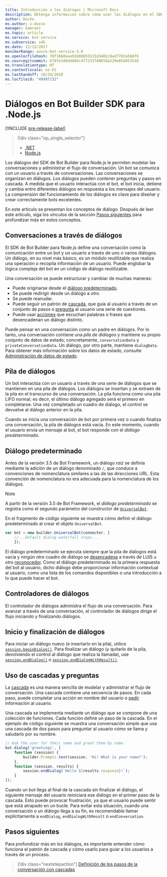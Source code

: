```yaml
---
title: Introducción a los diálogos | Microsoft Docs
description: Obtenga información sobre cómo usar los diálogos en el SDK de Bot Builder para Node.js para modelar las conversaciones y administrar el flujo de conversación.
author: DucVo
ms.author: v-ducvo
manager: kamrani
ms.topic: article
ms.service: bot-service
ms.subservice: sdk
ms.date: 12/13/2017
monikerRange: azure-bot-service-3.0
ms.openlocfilehash: 78f1660aaa91888655515d3402c8ad7702a5b6f6
ms.sourcegitcommit: b78fe3d8dd604c4f7233740658a229e85b8535dd
ms.translationtype: HT
ms.contentlocale: es-ES
ms.lasthandoff: 10/24/2018
ms.locfileid: "49997132"
---
```

# <a name="dialogs-in-the-bot-builder-sdk-for-nodejs"></a>Diálogos en Bot Builder SDK para .Node.js

[!INCLUDE [pre-release-label](../includes/pre-release-label-v3.md)]

> [!div class="op_single_selector"]
> - [.NET](../dotnet/bot-builder-dotnet-dialogs.md)
> - [Node.js](../nodejs/bot-builder-nodejs-dialog-overview.md)

Los diálogos del SDK de Bot Builder para Node.js le permiten modelar las conversaciones y administrar el flujo de conversación. Un bot se comunica con un usuario a través de conversaciones. Las conversaciones se organizan en diálogos. Los diálogos pueden contener preguntas y pasos en cascada. A medida que el usuario interactúa con el bot, el bot inicia, detiene y cambia entre diferentes diálogos en respuesta a los mensajes del usuario. La comprensión del funcionamiento de los diálogos es clave para diseñar y crear correctamente bots excelentes. 

En este artículo se presentan los conceptos de diálogo. Después de leer este artículo, siga los vínculos de la sección [Pasos siguientes](#next-steps) para profundizar más en estos conceptos.

## <a name="conversations-through-dialogs"></a>Conversaciones a través de diálogos

El SDK de Bot Builder para Node.js define una conversación como la comunicación entre un bot y un usuario a través de uno o varios diálogos. Un diálogo, en su nivel más básico, es un módulo reutilizable que realiza una operación o recopila información de un usuario. Puede englobar la lógica compleja del bot en un código de diálogo reutilizable.

Una conversación se puede estructurar y cambiar de muchas maneras:

- Puede originarse desde el [diálogo predeterminado](#default-dialog).
- Se puede redirigir desde un diálogo a otro.
- Se puede reanudar.
- Puede seguir un patrón de [cascada](bot-builder-nodejs-dialog-waterfall.md), que guía al usuario a través de un conjunto de pasos o [pregunta](bot-builder-nodejs-dialog-prompt.md) al usuario una serie de cuestiones.
- Puede usar [acciones](bot-builder-nodejs-dialog-actions.md) que escuchan palabras o frases que desencadenan un diálogo distinto. 

Puede pensar en una conversación como un padre en diálogos. Por lo tanto, una conversación contiene una *pila de diálogos* y mantiene su propio conjunto de datos de estado; concretamente, `conversationData` y `privateConversationData`. Un diálogo, por otro parte, mantiene `dialogData`. Para obtener más información sobre los datos de estado, consulte [Administración de datos de estado](bot-builder-nodejs-state.md).

## <a name="dialog-stack"></a>Pila de diálogos

Un bot interactúa con un usuario a través de una serie de diálogos que se mantienen en una pila de diálogos. Los diálogos se insertan y se extraen de la pila en el transcurso de una conversación. La pila funciona como una pila LIFO normal; es decir, el último diálogo agregado será el primero en completarse. Una vez completado un cuadro de diálogo, el control se devuelve al diálogo anterior en la pila.

Cuando se inicia una conversación de bot por primera vez o cuando finaliza una conversación, la pila de diálogos está vacía. En este momento, cuando el usuario envía un mensaje al bot, el bot responde con el *diálogo predeterminado*.

## <a name="default-dialog"></a>Diálogo predeterminado

Antes de la versión 3.5 de Bot Framework, un diálogo *raíz* se definía mediante la adición de un diálogo denominado `/`, que conduce a convenciones de nomenclatura similares a las de las direcciones URL. Esta convención de nomenclatura no era adecuada para la nomenclatura de los diálogos. 

> [!NOTE]
> A partir de la versión 3.5 de Bot Framework, el *diálogo predeterminado* se registra como el segundo parámetro del constructor de [`UniversalBot`](https://docs.botframework.com/en-us/node/builder/chat-reference/classes/_botbuilder_d_.universalbot.html#constructor).  

En el fragmento de código siguiente se muestra cómo definir el diálogo predeterminado al crear el objeto `UniversalBot`.

```javascript
var bot = new builder.UniversalBot(connector, [
    //...Default dialog waterfall steps...
    ]);
```

El diálogo predeterminado se ejecuta siempre que la pila de diálogos está vacía y ningún otro cuadro de diálogo se [desencadena](bot-builder-nodejs-dialog-actions.md) a través de LUIS u otro [reconocedor](bot-builder-nodejs-recognize-intent-messages.md). Como el diálogo predeterminado es la primera respuesta del bot al usuario, dicho diálogo debe proporcionar información contextual al usuario, como una lista de los comandos disponibles o una introducción a lo que puede hacer el bot.

## <a name="dialog-handlers"></a>Controladores de diálogos

El controlador de diálogos administra el flujo de una conversación. Para avanzar a través de una conversación, el controlador de diálogos dirige el flujo iniciando y finalizando diálogos. 

## <a name="starting-and-ending-dialogs"></a>Inicio y finalización de diálogos

Para iniciar un diálogo nuevo (e insertarlo en la pila), utilice [`session.beginDialog()`](http://docs.botframework.com/en-us/node/builder/chat-reference/classes/_botbuilder_d_.session#begindialog). Para finalizar un diálogo (y quitarlo de la pila, devolviendo el control al diálogo que realiza la llamada), use [`session.endDialog()`](http://docs.botframework.com/en-us/node/builder/chat-reference/classes/_botbuilder_d_.session#enddialog) o [`session.endDialogWithResult()`](http://docs.botframework.com/en-us/node/builder/chat-reference/classes/_botbuilder_d_.session#enddialogwithresult). 

## <a name="using-waterfalls-and-prompts"></a>Uso de cascadas y preguntas

La [cascada](bot-builder-nodejs-dialog-waterfall.md) es una manera sencilla de modelar y administrar el flujo de conversación. Una cascada contiene una secuencia de pasos. En cada paso, puede completar una acción en nombre del usuario o [pedir](bot-builder-nodejs-dialog-prompt.md) información al usuario.

Una cascada se implementa mediante un diálogo que se compone de una colección de funciones. Cada función define un paso de la cascada. En el ejemplo de código siguiente se muestra una conversación simple que usa una cascada de dos pasos para preguntar al usuario cómo se llama y saludarlo por su nombre.

```javascript
// Ask the user for their name and greet them by name.
bot.dialog('greetings', [
    function (session) {
        builder.Prompts.text(session, 'Hi! What is your name?');
    },
    function (session, results) {
        session.endDialog(`Hello ${results.response}!`);
    }
]);
```

Cuando un bot llega al final de la cascada sin finalizar el diálogo, el siguiente mensaje del usuario reiniciará ese diálogo en el primer paso de la cascada. Esto puede provocar frustración, ya que el usuario puede sentir que está atrapado en un bucle. Para evitar esta situación, cuando una conversación o un diálogo llega a su fin, es recomendable llamar explícitamente a `endDialog`, `endDialogWithResult` o `endConversation`.

## <a name="next-steps"></a>Pasos siguientes

Para profundizar más en los diálogos, es importante entender cómo funciona el patrón de cascada y cómo usarlo para guiar a los usuarios a través de un proceso.

> [!div class="nextstepaction"]
> [Definición de los pasos de la conversación con cascadas](bot-builder-nodejs-dialog-waterfall.md)
